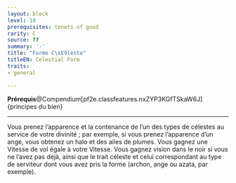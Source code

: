 ```yaml
---
layout: block
level: 18
prerequisites: tenets of good
rarity: C
source: ??
summary: '-'
title: "Forme C\xE9leste"
titleEN: Celestial Form
traits:
- general

---
```


<p><Strong>Prérequis</Strong>@Compendium[pf2e.classfeatures.nxZYP3KGfTSkaW6J]{principes du bien}</p>
<hr>
<p>Vous prenez l’apparence et la contenance de l’un des types de célestes au service de votre divinité ; par exemple, si vous prenez l’apparence d’un ange, vous obtenez un halo et des ailes de plumes. Vous gagnez une Vitesse de vol égale à votre Vitesse. Vous gagnez vision dans le noir si vous ne l’avez pas déjà, ainsi que le trait céleste et celui correspondant au type de serviteur dont vous avez pris la forme (archon, ange ou azata, par exemple).</p>